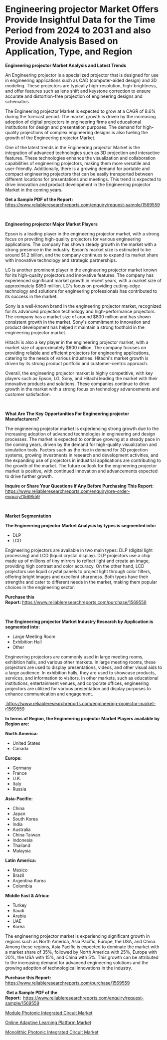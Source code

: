 <p><h1>Engineering projector Market Offers Provide Insightful Data for the Time Period from 2024 to 2031 and also Provide Analysis Based on Application, Type, and Region</h1></p><p><strong>Engineering projector Market Analysis and Latest Trends</strong></p>
<p><p>An Engineering projector is a specialized projector that is designed for use in engineering applications such as CAD (computer-aided design) and 3D modeling. These projectors are typically high-resolution, high-brightness, and offer features such as lens shift and keystone correction to ensure accurate and distortion-free projection of engineering designs and schematics.</p><p>The Engineering projector Market is expected to grow at a CAGR of 8.6% during the forecast period. The market growth is driven by the increasing adoption of digital projectors in engineering firms and educational institutions for design and presentation purposes. The demand for high-quality projections of complex engineering designs is also fueling the growth of the Engineering projector Market.</p><p>One of the latest trends in the Engineering projector Market is the integration of advanced technologies such as 3D projection and interactive features. These technologies enhance the visualization and collaboration capabilities of engineering projectors, making them more versatile and user-friendly. Additionally, there is a growing demand for portable and compact engineering projectors that can be easily transported between different locations for presentations and meetings. This trend is expected to drive innovation and product development in the Engineering projector Market in the coming years.</p></p>
<p><strong>Get a Sample PDF of the Report:&nbsp;</strong> <a href="https://www.reliableresearchreports.com/enquiry/request-sample/1569559">https://www.reliableresearchreports.com/enquiry/request-sample/1569559</a></p>
<p>&nbsp;</p>
<p><strong>Engineering projector Major Market Players</strong></p>
<p><p>Epson is a leading player in the engineering projector market, with a strong focus on providing high-quality projectors for various engineering applications. The company has shown steady growth in the market with a strong presence in the industry. Epson's market size is estimated to be around $1.2 billion, and the company continues to expand its market share with innovative technology and strategic partnerships.</p><p>LG is another prominent player in the engineering projector market known for its high-quality projectors and innovative features. The company has experienced significant market growth in recent years, with a market size of approximately $850 million. LG's focus on providing cutting-edge technology and solutions for engineering professionals has contributed to its success in the market.</p><p>Sony is a well-known brand in the engineering projector market, recognized for its advanced projection technology and high-performance projectors. The company has a market size of around $800 million and has shown consistent growth in the market. Sony's commitment to innovation and product development has helped it maintain a strong foothold in the engineering projector market.</p><p>Hitachi is also a key player in the engineering projector market, with a market size of approximately $600 million. The company focuses on providing reliable and efficient projectors for engineering applications, catering to the needs of various industries. Hitachi's market growth is driven by its strong product portfolio and customer-centric approach.</p><p>Overall, the engineering projector market is highly competitive, with key players such as Epson, LG, Sony, and Hitachi leading the market with their innovative products and solutions. These companies continue to drive growth in the market with a strong focus on technology advancements and customer satisfaction.</p></p>
<p>&nbsp;</p>
<p><strong>What Are The Key Opportunities For Engineering projector Manufacturers?</strong></p>
<p><p>The engineering projector market is experiencing strong growth due to the increasing adoption of advanced technologies in engineering and design processes. The market is expected to continue growing at a steady pace in the coming years, driven by the demand for high-quality visualization and simulation tools. Factors such as the rise in demand for 3D projection systems, growing investments in research and development activities, and the expanding use of projectors in industrial applications are contributing to the growth of the market. The future outlook for the engineering projector market is positive, with continued innovation and advancements expected to drive further growth.</p></p>
<p><strong>Inquire or Share Your Questions If Any Before Purchasing This Report:</strong> <a href="https://www.reliableresearchreports.com/enquiry/pre-order-enquiry/1569559">https://www.reliableresearchreports.com/enquiry/pre-order-enquiry/1569559</a></p>
<p>&nbsp;</p>
<p><strong>Market Segmentation</strong></p>
<p><strong>The Engineering projector Market Analysis by types is segmented into:</strong></p>
<p><ul><li>DLP</li><li>LCD</li></ul></p>
<p><p>Engineering projectors are available in two main types: DLP (digital light processing) and LCD (liquid crystal display). DLP projectors use a chip made up of millions of tiny mirrors to reflect light and create an image, providing high contrast and color accuracy. On the other hand, LCD projectors use liquid crystal panels to project light through color filters, offering bright images and excellent sharpness. Both types have their strengths and cater to different needs in the market, making them popular choices in the engineering sector.</p></p>
<p><strong>Purchase this Report:&nbsp;</strong><a href="https://www.reliableresearchreports.com/purchase/1569559">https://www.reliableresearchreports.com/purchase/1569559</a></p>
<p>&nbsp;</p>
<p><strong>The Engineering projector Market Industry Research by Application is segmented into:</strong></p>
<p><ul><li>Large Meeting Room</li><li>Exhibition Hall</li><li>Other</li></ul></p>
<p><p>Engineering projectors are commonly used in large meeting rooms, exhibition halls, and various other markets. In large meeting rooms, these projectors are used to display presentations, videos, and other visual aids to a large audience. In exhibition halls, they are used to showcase products, services, and information to visitors. In other markets, such as educational institutions, entertainment venues, and corporate offices, engineering projectors are utilized for various presentation and display purposes to enhance communication and engagement.</p></p>
<p><a href="https://www.reliableresearchreports.com/engineering-projector-market-r1569559">&nbsp;https://www.reliableresearchreports.com/engineering-projector-market-r1569559</a></p>
<p><strong>In terms of Region, the Engineering projector Market Players available by Region are:</strong></p>
<p>
    <p> <strong> North America: </strong>
        <ul>
            <li>United States</li>
            <li>Canada</li>
        </ul>
        </p> 
    <p> <strong> Europe: </strong>
        <ul>
            <li>Germany</li>
            <li>France</li>
            <li>U.K.</li>
            <li>Italy</li>
            <li>Russia</li>
        </ul>
        </p> 
    <p> <strong> Asia-Pacific: </strong>
        <ul>
            <li>China</li>
            <li>Japan</li>
            <li>South Korea</li>
            <li>India</li>
            <li>Australia</li>
            <li>China Taiwan</li>
            <li>Indonesia</li>
            <li>Thailand</li>
            <li>Malaysia</li>
        </ul>
        </p> 
    <p> <strong> Latin America: </strong>
        <ul>
            <li>Mexico</li>
            <li>Brazil</li>
            <li>Argentina Korea</li>
            <li>Colombia</li>
        </ul>
        </p> 
    <p> <strong> Middle East & Africa: </strong>
        <ul>
            <li>Turkey</li>
            <li>Saudi</li>
            <li>Arabia</li>
            <li>UAE</li>
            <li>Korea</li>
        </ul>
    </p>
    </p>
<p><p>The engineering projector market is experiencing significant growth in regions such as North America, Asia Pacific, Europe, the USA, and China. Among these regions, Asia Pacific is expected to dominate the market with a market share of 35%, followed by North America with 25%, Europe with 20%, the USA with 15%, and China with 5%. This growth can be attributed to the increasing demand for advanced engineering solutions and the growing adoption of technological innovations in the industry.</p></p>
<p><strong>Purchase this Report: </strong><a href="https://www.reliableresearchreports.com/purchase/1569559">https://www.reliableresearchreports.com/purchase/1569559</a></p>
<p>&nbsp;<strong>Get a Sample PDF of the Report:&nbsp;&nbsp;</strong><a href="https://www.reliableresearchreports.com/enquiry/request-sample/1569559">https://www.reliableresearchreports.com/enquiry/request-sample/1569559</a></p>
<p><strong></strong></p>
<p><p><a href="https://github.com/gladysalidde/Market-Research-Report-List-2/blob/main/module-photonic-integrated-circuit-market.md">Module Photonic Integrated Circuit Market</a></p><p><a href="https://issuu.com/reportprime-2/docs/online-adaptive-learning-platform-market-size-2030">Online Adaptive Learning Platform Market</a></p><p><a href="https://github.com/dimitrishawkinswaynenp91rgz/Market-Research-Report-List-3/blob/main/monolithic-photonic-integrated-circuit-market.md">Monolithic Photonic Integrated Circuit Market</a></p></p>